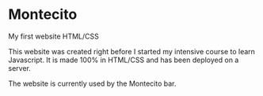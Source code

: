# Montecito
My first website HTML/CSS

This website was created right before I started my intensive course to learn Javascript. It is made 100% in HTML/CSS and has been deployed on a server. 

The website is currently used by the Montecito bar.
